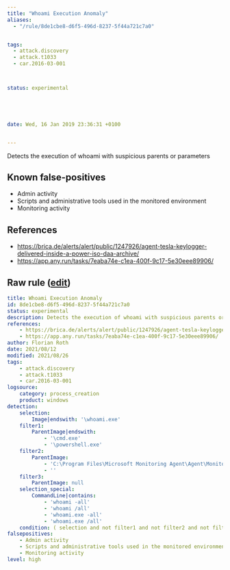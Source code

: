 ```yaml
---
title: "Whoami Execution Anomaly"
aliases:
  - "/rule/8de1cbe8-d6f5-496d-8237-5f44a721c7a0"


tags:
  - attack.discovery
  - attack.t1033
  - car.2016-03-001



status: experimental





date: Wed, 16 Jan 2019 23:36:31 +0100


---
```


Detects the execution of whoami with suspicious parents or parameters

<!--more-->


## Known false-positives

* Admin activity
* Scripts and administrative tools used in the monitored environment
* Monitoring activity



## References

* https://brica.de/alerts/alert/public/1247926/agent-tesla-keylogger-delivered-inside-a-power-iso-daa-archive/
* https://app.any.run/tasks/7eaba74e-c1ea-400f-9c17-5e30eee89906/


## Raw rule ([edit](https://github.com/SigmaHQ/sigma/edit/master/rules/windows/process_creation/proc_creation_win_susp_whoami_anomaly.yml))
```yaml
title: Whoami Execution Anomaly
id: 8de1cbe8-d6f5-496d-8237-5f44a721c7a0
status: experimental
description: Detects the execution of whoami with suspicious parents or parameters
references:
    - https://brica.de/alerts/alert/public/1247926/agent-tesla-keylogger-delivered-inside-a-power-iso-daa-archive/
    - https://app.any.run/tasks/7eaba74e-c1ea-400f-9c17-5e30eee89906/
author: Florian Roth
date: 2021/08/12
modified: 2021/08/26
tags:
    - attack.discovery
    - attack.t1033
    - car.2016-03-001
logsource:
    category: process_creation
    product: windows
detection:
    selection:
        Image|endswith: '\whoami.exe'
    filter1:
        ParentImage|endswith: 
            - '\cmd.exe'
            - '\powershell.exe'
    filter2:
        ParentImage:
            - 'C:\Program Files\Microsoft Monitoring Agent\Agent\MonitoringHost.exe'
            - ''
    filter3:
        ParentImage: null
    selection_special:
        CommandLine|contains:
            - 'whoami -all'
            - 'whoami /all'
            - 'whoami.exe -all'
            - 'whoami.exe /all'
    condition: ( selection and not filter1 and not filter2 and not filter3 ) or selection_special
falsepositives:
    - Admin activity
    - Scripts and administrative tools used in the monitored environment
    - Monitoring activity
level: high

```
